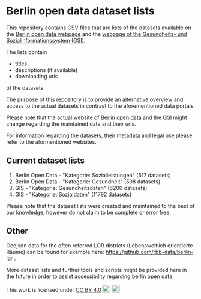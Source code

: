 # Berlin open data dataset lists

This repository contains CSV files that are lists of the datasets available on the [Berlin open data webpage](https://daten.berlin.de/) 
and the [webpage of the Gesundheits- und Sozialinformationssystem (GSI)](http://www.gsi-berlin.info/).

The lists contain
- titles
- descriptions (if available)
- downloading urls

of the datasets.

The purpose of this repository is to provide an alternative overview and access to the actual
datasets in contrast to the aforementioned data portals.

Please note that the actual website of [Berlin open data](https://daten.berlin.de/) 
and the [GSI](http://www.gsi-berlin.info/) might change regarding the maintained data and their urls.

For information regarding the datasets, their metadata and legal use please refer to the aformentioned websites.

## Current dataset lists

1. Berlin Open Data - "Kategorie: Sozialleistungen" (517 datasets)
2. Berlin Open Data - "Kategorie: Gesundheit" (508 datasets)
3. GIS - "Kategorie: Gesundheitsdaten" (6200 datasets)
4. GIS - "Kategorie: Sozialdaten" (11792 datasets)

Please note that the dataset lists were created and maintained to the best of our knowledge, 
however do not claim to be complete or error free.

## Other

Geojson data for the often referred LOR districts (Lebensweltlich orientierte Räume) can be found for
example here: https://github.com/rbb-data/berlin-lor .

More dataset lists and further tools and scripts might be provided here in the future in order to assist accessibility regarding berlin open data.

<p xmlns:cc="http://creativecommons.org/ns#" >This work is licensed under <a href="http://creativecommons.org/licenses/by/4.0/?ref=chooser-v1" target="_blank" rel="license noopener noreferrer" style="display:inline-block;">CC BY 4.0<img style="height:22px!important;margin-left:3px;vertical-align:text-bottom;" src="https://mirrors.creativecommons.org/presskit/icons/cc.svg?ref=chooser-v1"><img style="height:22px!important;margin-left:3px;vertical-align:text-bottom;" src="https://mirrors.creativecommons.org/presskit/icons/by.svg?ref=chooser-v1"></a></p>  